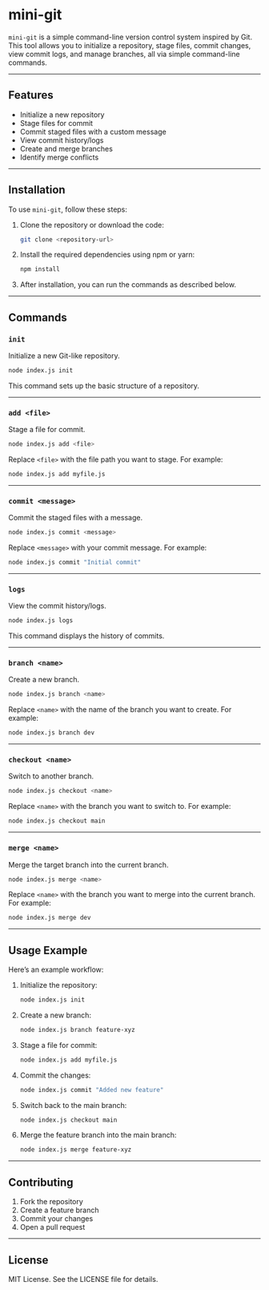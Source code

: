 # mini-git

`mini-git` is a simple command-line version control system inspired by Git. This tool allows you to initialize a repository, stage files, commit changes, view commit logs, and manage branches, all via simple command-line commands.

---

## Features

- Initialize a new repository
- Stage files for commit
- Commit staged files with a custom message
- View commit history/logs
- Create and merge branches
- Identify merge conflicts

---

## Installation

To use `mini-git`, follow these steps:

1. Clone the repository or download the code:

   ```bash
   git clone <repository-url>
   ```

2. Install the required dependencies using npm or yarn:

   ```bash
   npm install
   ```

3. After installation, you can run the commands as described below.

---

## Commands

### `init`

Initialize a new Git-like repository.

```bash
node index.js init
```

This command sets up the basic structure of a repository.

---

### `add <file>`

Stage a file for commit.

```bash
node index.js add <file>
```

Replace `<file>` with the file path you want to stage. For example:

```bash
node index.js add myfile.js
```

---

### `commit <message>`

Commit the staged files with a message.

```bash
node index.js commit <message>
```

Replace `<message>` with your commit message. For example:

```bash
node index.js commit "Initial commit"
```

---

### `logs`

View the commit history/logs.

```bash
node index.js logs
```

This command displays the history of commits.

---

### `branch <name>`

Create a new branch.

```bash
node index.js branch <name>
```

Replace `<name>` with the name of the branch you want to create. For example:

```bash
node index.js branch dev
```

---

### `checkout <name>`

Switch to another branch.

```bash
node index.js checkout <name>
```

Replace `<name>` with the branch you want to switch to. For example:

```bash
node index.js checkout main
```

---

### `merge <name>`

Merge the target branch into the current branch.

```bash
node index.js merge <name>
```

Replace `<name>` with the branch you want to merge into the current branch. For example:

```bash
node index.js merge dev
```

---

## Usage Example

Here’s an example workflow:

1. Initialize the repository:

   ```bash
   node index.js init
   ```

2. Create a new branch:

   ```bash
   node index.js branch feature-xyz
   ```

3. Stage a file for commit:

   ```bash
   node index.js add myfile.js
   ```

4. Commit the changes:

   ```bash
   node index.js commit "Added new feature"
   ```

5. Switch back to the main branch:

   ```bash
   node index.js checkout main
   ```

6. Merge the feature branch into the main branch:
   ```bash
   node index.js merge feature-xyz
   ```

---

## Contributing

1. Fork the repository
2. Create a feature branch
3. Commit your changes
4. Open a pull request

---

## License

MIT License. See the LICENSE file for details.
